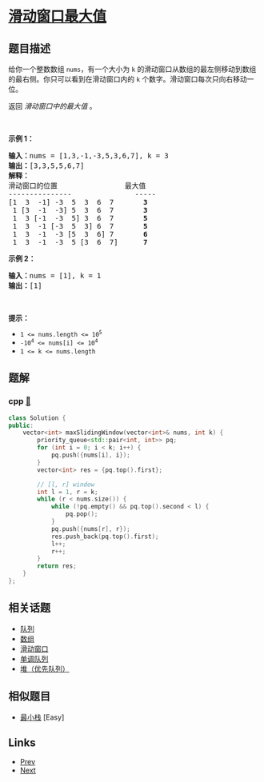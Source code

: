 
# [滑动窗口最大值](https://leetcode-cn.com/problems/sliding-window-maximum)

## 题目描述

<p>给你一个整数数组 <code>nums</code>，有一个大小为&nbsp;<code>k</code><em>&nbsp;</em>的滑动窗口从数组的最左侧移动到数组的最右侧。你只可以看到在滑动窗口内的 <code>k</code>&nbsp;个数字。滑动窗口每次只向右移动一位。</p>

<p>返回 <em>滑动窗口中的最大值 </em>。</p>

<p>&nbsp;</p>

<p><strong>示例 1：</strong></p>

<pre>
<b>输入：</b>nums = [1,3,-1,-3,5,3,6,7], k = 3
<b>输出：</b>[3,3,5,5,6,7]
<b>解释：</b>
滑动窗口的位置                最大值
---------------               -----
[1  3  -1] -3  5  3  6  7       <strong>3</strong>
 1 [3  -1  -3] 5  3  6  7       <strong>3</strong>
 1  3 [-1  -3  5] 3  6  7      <strong> 5</strong>
 1  3  -1 [-3  5  3] 6  7       <strong>5</strong>
 1  3  -1  -3 [5  3  6] 7       <strong>6</strong>
 1  3  -1  -3  5 [3  6  7]      <strong>7</strong>
</pre>

<p><strong>示例 2：</strong></p>

<pre>
<b>输入：</b>nums = [1], k = 1
<b>输出：</b>[1]
</pre>

<p>&nbsp;</p>

<p><b>提示：</b></p>

<ul>
	<li><code>1 &lt;= nums.length &lt;= 10<sup>5</sup></code></li>
	<li><code>-10<sup>4</sup>&nbsp;&lt;= nums[i] &lt;= 10<sup>4</sup></code></li>
	<li><code>1 &lt;= k &lt;= nums.length</code></li>
</ul>


## 题解

### cpp [🔗](sliding-window-maximum.cpp) 
```cpp
class Solution {
public:
    vector<int> maxSlidingWindow(vector<int>& nums, int k) {
        priority_queue<std::pair<int, int>> pq;
        for (int i = 0; i < k; i++) {
            pq.push({nums[i], i});
        }
        vector<int> res = {pq.top().first};

        // [l, r] window
        int l = 1, r = k;
        while (r < nums.size()) {
            while (!pq.empty() && pq.top().second < l) {
                pq.pop();
            }
            pq.push({nums[r], r});
            res.push_back(pq.top().first);
            l++;
            r++;
        }
        return res;
    }
};
```


## 相关话题

- [队列](https://leetcode-cn.com/tag/queue) 
- [数组](https://leetcode-cn.com/tag/array) 
- [滑动窗口](https://leetcode-cn.com/tag/sliding-window) 
- [单调队列](https://leetcode-cn.com/tag/monotonic-queue) 
- [堆（优先队列）](https://leetcode-cn.com/tag/heap-priority-queue) 


## 相似题目

- [最小栈](../min-stack/README.md)  [Easy] 


## Links

- [Prev](../product-of-array-except-self/README.md) 
- [Next](../valid-anagram/README.md) 

